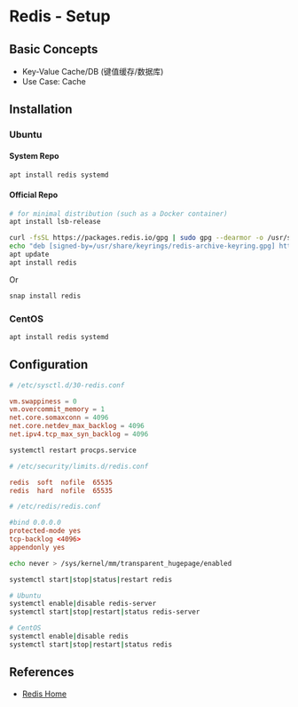 # Redis - Setup

## Basic Concepts

- Key-Value Cache/DB (键值缓存/数据库)
- Use Case: Cache

## Installation

### Ubuntu

#### System Repo

```bash
apt install redis systemd
```

#### Official Repo

```bash
# for minimal distribution (such as a Docker container)
apt install lsb-release

curl -fsSL https://packages.redis.io/gpg | sudo gpg --dearmor -o /usr/share/keyrings/redis-archive-keyring.gpg
echo "deb [signed-by=/usr/share/keyrings/redis-archive-keyring.gpg] https://packages.redis.io/deb $(lsb_release -cs) main" | sudo tee /etc/apt/sources.list.d/redis.list
apt update
apt install redis
```

Or

```bash
snap install redis
```

### CentOS

```bash
apt install redis systemd
```

## Configuration

```conf
# /etc/sysctl.d/30-redis.conf

vm.swappiness = 0
vm.overcommit_memory = 1
net.core.somaxconn = 4096
net.core.netdev_max_backlog = 4096
net.ipv4.tcp_max_syn_backlog = 4096
```

```bash
systemctl restart procps.service
```

```conf
# /etc/security/limits.d/redis.conf

redis  soft  nofile  65535
redis  hard  nofile  65535
```

```conf
# /etc/redis/redis.conf

#bind 0.0.0.0
protected-mode yes
tcp-backlog <4096>
appendonly yes
```

```bash
echo never > /sys/kernel/mm/transparent_hugepage/enabled

systemctl start|stop|status|restart redis
```

```bash
# Ubuntu
systemctl enable|disable redis-server
systemctl start|stop|restart|status redis-server

# CentOS
systemctl enable|disable redis
systemctl start|stop|restart|status redis
```

## References

- [Redis Home](https://redis.io)
